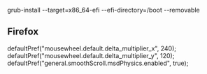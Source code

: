
grub-install --target=x86_64-efi --efi-directory=/boot --removable

## Firefox

defaultPref("mousewheel.default.delta_multiplier_x", 240);
defaultPref("mousewheel.default.delta_multiplier_y", 120);
defaultPref("general.smoothScroll.msdPhysics.enabled", true);